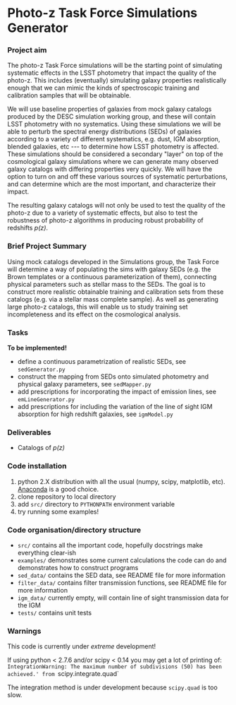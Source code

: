 # Photo-z Task Force Simulations Generator


### Project aim

The photo-z Task Force simulations will be the starting point of simulating systematic effects in the LSST
photometry that impact the quality of the photo-z. This includes (eventually) simulating galaxy properties
realistically enough that we can mimic the kinds of spectroscopic training and calibration samples that will
be obtainable.

We will use baseline properties of galaxies from mock galaxy catalogs produced by the DESC simulation working
group, and these will contain LSST photometry with no systematics. Using these simulations we will be able to 
perturb the spectral energy distributions (SEDs) of galaxies according to a variety of different systematics,
e.g. dust, IGM absorption, blended galaxies, etc --- to determine how LSST photometry is affected. These
simulations should be considered a secondary "layer" on top of the cosmological galaxy simulations where we
can generate many observed galaxy catalogs with differing properties very quickly. We will have the option to 
turn on and off these various sources of systematic perturbations, and can determine which are the most 
important, and characterize their impact.

The resulting galaxy catalogs will not only be used to test the quality of the photo-z due to a variety of
systematic effects, but also to test the robustness of photo-z algorithms in producing robust probability of
redshifts *p(z)*.



### Brief Project Summary

Using mock catalogs developed in the Simulations group, the Task Force will determine a way of populating the 
sims with galaxy SEDs (e.g. the Brown templates or a continuous parameterization of them), connecting physical
parameters such as stellar mass to the SEDs.  The goal is to construct more realistic obtainable training and
calibration sets from these catalogs (e.g. via a stellar mass complete sample). As well as generating large 
photo-z catalogs, this will enable us to study training set incompleteness and its effect on the cosmological
analysis.


### Tasks 

**To be implemented!**

* define a continuous parametrization of realistic SEDs, see `sedGenerator.py`
* construct the mapping from SEDs onto simulated photometry and physical galaxy parameters, see `sedMapper.py`
* add prescriptions for incorporating the impact of emission lines, see `emLineGenerator.py`
* add prescriptions for including the variation of the line of sight IGM absorption for high redshift galaxies,
see `igmModel.py`


### Deliverables

* Catalogs of *p(z)*


### Code installation

1. python 2.X distribution with all the usual (numpy, scipy, matplotlib, etc). [Anaconda](https://store.continuum.io/cshop/anaconda/) is a good choice.
2. clone repository to local directory
3. add `src/` directory to `PYTHONPATH` environment variable
4. try running some examples!


### Code organisation/directory structure

* `src/` contains all the important code, hopefully docstrings make everything clear-ish
* `examples/` demonstrates some current calculations the code can do and demonstrates how to construct programs
* `sed_data/` contains the SED data, see README file for more information
* `filter_data/` contains filter transmission functions, see README file for more information
* `igm_data/` currently empty, will contain line of sight transmission data for the IGM
* `tests/` contains unit tests


### Warnings

This code is currently under *extreme* development! 

If using python < 2.7.6 and/or scipy < 0.14 you may get a lot of printing of:
`IntegrationWarning: The maximum number of subdivisions (50) has been achieved.'
from `scipy.integrate.quad`

The integration method is under development because `scipy.quad` is too slow.

